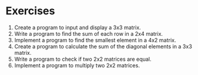 # Exercises

1. Create a program to input and display a 3x3 matrix.
2. Write a program to find the sum of each row in a 2x4 matrix.
3. Implement a program to find the smallest element in a 4x2 matrix.
4. Create a program to calculate the sum of the diagonal elements in a 3x3 matrix.
5. Write a program to check if two 2x2 matrices are equal.
6. Implement a program to multiply two 2x2 matrices.
